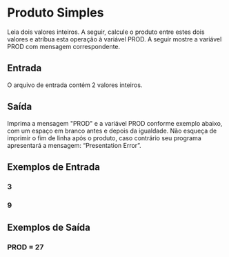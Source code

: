 # Produto Simples

Leia dois valores inteiros. A seguir, calcule o produto entre estes dois valores e atribua esta operação à variável PROD. A seguir mostre a variável PROD com mensagem correspondente.   

## Entrada
O arquivo de entrada contém 2 valores inteiros.

## Saída
Imprima a mensagem "PROD" e a variável PROD conforme exemplo abaixo, com um espaço em branco antes e depois da igualdade. Não esqueça de imprimir o fim de linha após o produto, caso contrário seu programa apresentará a mensagem: “Presentation Error”.


## Exemplos de Entrada	
### 3
### 9

## Exemplos de Saída
### PROD = 27